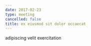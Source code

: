 ```yaml
---
date: 2017-02-23
type: meeting
cancelled: false
title: ex eiusmod sit dolor occaecat
---
```

adipiscing velit exercitation